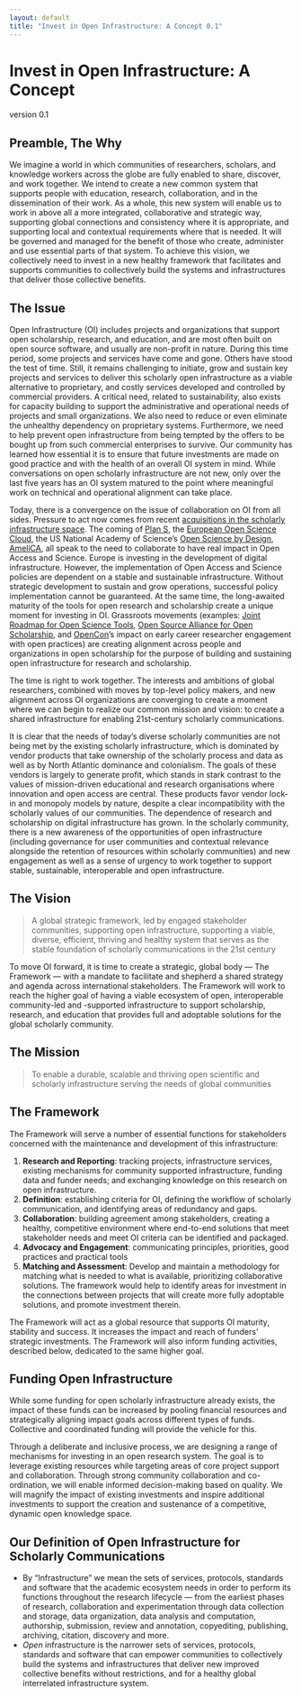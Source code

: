```yaml
---
layout: default
title: "Invest in Open Infrastructure: A Concept 0.1"
---
```


# Invest in Open Infrastructure: A Concept
version 0.1

## Preamble, The Why
We imagine a world in which communities of researchers, scholars, and knowledge workers across the globe are fully enabled to share, discover, and work together. We intend to create a new common system that supports people with education, research, collaboration, and in the dissemination of their work. As a whole, this new system will enable us to work in above all a more integrated, collaborative and strategic way, supporting global connections and consistency where it is appropriate, and supporting local and contextual requirements where that is needed. It will be governed and managed for the benefit of those who create, administer and use essential parts of that system. To achieve this vision, we collectively need to invest in a new healthy framework that facilitates and supports communities to collectively build the systems and infrastructures that deliver those collective benefits.

## The Issue
Open Infrastructure (OI) includes projects and organizations that support open scholarship, research, and education, and are most often built on open source software, and usually are non-profit in nature. During this time period, some projects and services have come and gone. Others have stood the test of time. Still, it remains challenging to initiate, grow and sustain key projects and services to deliver this scholarly open infrastructure as a viable alternative to proprietary, and costly services developed and controlled by commercial providers. A critical need, related to sustainability, also exists for capacity building to support the administrative and operational needs of projects and small organizations. We also need to reduce or even eliminate the unhealthy dependency on proprietary systems. Furthermore, we need to help prevent open infrastructure from being tempted by the offers to be bought up from such commercial enterprises to survive. Our community has learned how essential it is to ensure that future investments are made on good practice and with the health of an overall OI system in mind. While conversations on open scholarly infrastructure are not new, only over the last five years has an OI system matured to the point where meaningful work on technical and operational alignment can take place.

Today, there is a convergence on the issue of collaboration on OI from all sides. Pressure to act now comes from recent <a href="https://scholarlykitchen.sspnet.org/2017/08/02/elsevier-acquires-bepress/">acquisitions in the scholarly infrastructure space</a>. The coming of <a href="https://www.coalition-s.org/">Plan S</a>, the <a href="https://ec.europa.eu/research/openscience/index.cfm?pg=open-science-cloud">European Open Science Cloud</a>, the US National Academy of Science’s <a href="https://www.nap.edu/catalog/25116/open-science-by-design-realizing-a-vision-for-21st-century">Open Science by Design</a>, <a href="http://www.amelica.org/en/">AmeliCA</a>, all speak to the need to collaborate to have real impact in Open Access and Science. Europe is investing in the development of digital infrastructure. However, the implementation of Open Access and Science policies are dependent on a stable and sustainable infrastructure. Without strategic development to sustain and grow operations, successful policy implementation cannot be guaranteed. At the same time, the long-awaited maturity of the tools for open research and scholarship create a unique moment for investing in OI. Grassroots movements (examples: <a href="https://jrost.org/">Joint Roadmap for Open Science Tools</a>, <a href="https://osaos.codeforscience.org/">Open Source Alliance for Open Scholarship</a>, and <a href="https://www.opencon2018.org/">OpenCon</a>’s impact on early career researcher engagement with open practices) are creating alignment across people and organizations in open scholarship for the purpose of building and sustaining open infrastructure for research and scholarship.

The time is right to work together. The interests and ambitions of global researchers, combined with moves by top-level policy makers, and new alignment across OI organizations are converging to create a moment where we can begin to realize our common mission and vision: to create a shared infrastructure for enabling 21st-century scholarly communications.

It is clear that the needs of today’s diverse scholarly communities are not being met by the existing scholarly infrastructure, which is dominated by vendor products that take ownership of the scholarly process and data as well as by North Atlantic dominance and colonialism. The goals of these vendors is largely to generate profit, which stands in stark contrast to the values of mission-driven educational and research organisations where innovation and open access are central. These products favor vendor lock-in and monopoly models by nature, despite a clear incompatibility with the scholarly values of our communities. The dependence of research and scholarship on digital infrastructure has grown. In the scholarly community, there is a new awareness of the opportunities of open infrastructure (including governance for user communities and contextual relevance alongside the retention of resources within scholarly communities) and new engagement as well as a sense of urgency to work together to support stable, sustainable, interoperable and open infrastructure.

## The Vision
> A global strategic framework, led by engaged stakeholder communities, supporting open infrastructure, supporting a viable, diverse, efficient, thriving and healthy system that serves as the stable foundation of scholarly communications in the 21st century

To move OI forward, it is time to create a strategic, global body — The Framework — with a mandate to facilitate and shepherd a shared strategy and agenda across international stakeholders. The Framework will work to reach the higher goal of having a viable ecosystem of open, interoperable community-led and -supported infrastructure to support scholarship, research, and education that provides full and adoptable solutions for the global scholarly community.

## The Mission
> To enable a durable, scalable and thriving open scientific and scholarly infrastructure serving the needs of global communities

## The Framework
The Framework will serve a number of essential functions for stakeholders concerned with the maintenance and development of this infrastructure:
1. **Research and Reporting**: tracking projects, infrastructure services, existing mechanisms for community supported infrastructure, funding data and funder needs; and exchanging knowledge on this research on open infrastructure.
1. **Definition**: establishing criteria for OI, defining the workflow of scholarly communication, and identifying areas of redundancy and gaps.
1. **Collaboration**: building agreement among stakeholders, creating a healthy, competitive environment where end-to-end solutions that meet stakeholder needs and meet OI criteria can be identified and packaged.
1. **Advocacy and Engagement**: communicating principles, priorities, good practices and practical tools
1. **Matching and Assessment**: Develop and maintain a methodology for matching what is needed to what is available, prioritizing collaborative solutions. The framework would help to identify areas for investment in the connections between projects that will create more fully adoptable solutions, and promote investment therein.

The Framework will act as a global resource that supports OI maturity, stability and success. It increases the impact and reach of funders’ strategic investments. The Framework will also inform funding activities, described below, dedicated to the same higher goal.

## Funding Open Infrastructure
While some funding for open scholarly infrastructure already exists, the impact of these funds can be increased by pooling financial resources and strategically aligning impact goals across different types of funds. Collective and coordinated funding will provide the vehicle for this.

Through a deliberate and inclusive process, we are designing a range of mechanisms for investing in an open research system. The goal is to leverage existing resources while targeting areas of core project support and collaboration. Through strong community collaboration and co-ordination, we will enable informed decision-making based on quality. We will magnify the impact of existing investments and inspire additional investments to support the creation and sustenance of a competitive, dynamic open knowledge space.

## Our Definition of Open Infrastructure for Scholarly Communications
- By “Infrastructure” we mean the sets of services, protocols, standards and software that the academic ecosystem needs in order to perform its functions throughout the research lifecycle — from the earliest phases of research, collaboration and experimentation through data collection and storage, data organization, data analysis and computation, authorship, submission, review and annotation, copyediting, publishing, archiving, citation, discovery and more.
- _Open_ infrastructure is the narrower sets of services, protocols, standards and software that can empower communities to collectively build the systems and infrastructures that deliver new improved collective benefits without restrictions, and for a healthy global interrelated infrastructure system.
